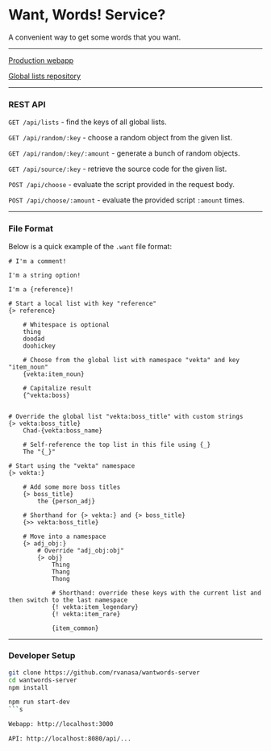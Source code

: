 # Want, Words! Service?

A convenient way to get some words that you want. 

---

[Production webapp](https://wantwords.herokuapp.com)

[Global lists repository](https://github.com/rvanasa/wantwords)

---

### REST API

`GET /api/lists` - find the keys of all global lists. 

`GET /api/random/:key` - choose a random object from the given list. 

`GET /api/random/:key/:amount` - generate a bunch of random objects. 

`GET /api/source/:key` - retrieve the source code for the given list.

`POST /api/choose` - evaluate the script provided in the request body.

`POST /api/choose/:amount` - evaluate the provided script `:amount` times.

---

### File Format

Below is a quick example of the `.want` file format:

```
# I'm a comment!

I'm a string option!

I'm a {reference}!

# Start a local list with key "reference"
{> reference}
    
    # Whitespace is optional
    thing
    doodad
    doohickey

    # Choose from the global list with namespace "vekta" and key "item_noun"
    {vekta:item_noun}

    # Capitalize result
    {^vekta:boss}


# Override the global list "vekta:boss_title" with custom strings
{> vekta:boss_title}
    Chad-{vekta:boss_name}
    
    # Self-reference the top list in this file using {_}
    The "{_}"

# Start using the "vekta" namespace
{> vekta:}

    # Add some more boss titles
    {> boss_title}
        the {person_adj}
    
    # Shorthand for {> vekta:} and {> boss_title}
    {>> vekta:boss_title}
    
    # Move into a namespace
    {> adj_obj:}
        # Override "adj_obj:obj"
        {> obj}
            Thing
            Thang
            Thong
    
            # Shorthand: override these keys with the current list and then switch to the last namespace
            {! vekta:item_legendary}
            {! vekta:item_rare}
            
            {item_common}
```

---

### Developer Setup

```sh
git clone https://github.com/rvanasa/wantwords-server
cd wantwords-server
npm install
```

```sh
npm run start-dev
```s

Webapp: http://localhost:3000

API: http://localhost:8080/api/...

